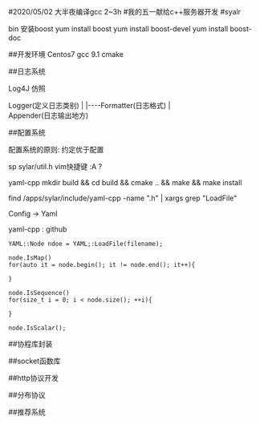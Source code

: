 #2020/05/02 大半夜编译gcc 2~3h 
#我的五一献给c++服务器开发
#syalr

bin 
      安装boost
      yum install boost
      yum install boost-devel
      yum install boost-doc

##开发环境
Centos7
gcc 9.1
cmake

##日志系统

Log4J 仿照

Logger(定义日志类别)
   |
   |----Formatter(日志格式)
   |   
Appender(日志输出地方)

##配置系统

配置系统的原则: 约定优于配置

sp sylar/util.h  vim快捷键
:A ? 

yaml-cpp 
mkdir build && cd build && cmake .. && make &&  make install 

find /apps/sylar/include/yaml-cpp -name ".h" | xargs grep "LoadFile"

Config -> Yaml

yaml-cpp : github
```
YAML::Node ndoe = YAML;:LoadFile(filename);

node.IsMap()
for(auto it = node.begin(); it != node.end(); it++){ 

}

node.IsSequence()
for(size_t i = 0; i < node.size(); ++i){

}

node.IsScalar();

```

##协程库封装

##socket函数库

##http协议开发

##分布协议

##推荐系统


